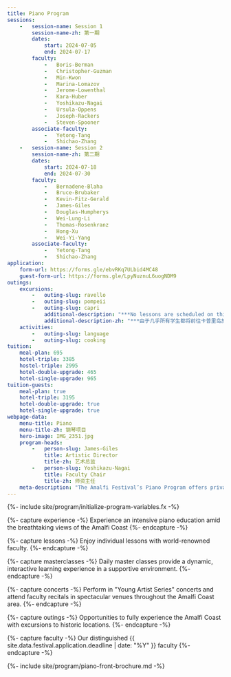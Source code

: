 ```yaml
---
title: Piano Program
sessions:
    -   session-name: Session 1
        session-name-zh: 第一期
        dates:
            start: 2024-07-05
            end: 2024-07-17
        faculty:
            -   Boris-Berman
            -   Christopher-Guzman
            -   Min-Kwon
            -   Marina-Lomazov
            -   Jerome-Lowenthal 
            -   Kara-Huber
            -   Yoshikazu-Nagai
            -   Ursula-Oppens
            -   Joseph-Rackers
            -   Steven-Spooner 
        associate-faculty:
            -   Yetong-Tang
            -   Shichao-Zhang
    -   session-name: Session 2
        session-name-zh: 第二期
        dates:
            start: 2024-07-18
            end: 2024-07-30
        faculty:
            -   Bernadene-Blaha
            -   Bruce-Brubaker
            -   Kevin-Fitz-Gerald
            -   James-Giles
            -   Douglas-Humpherys
            -   Wei-Lung-Li
            -   Thomas-Rosenkranz
            -   Hong-Xu
            -   Wei-Yi-Yang
        associate-faculty:
            -   Yetong-Tang
            -   Shichao-Zhang
application:
    form-url: https://forms.gle/ebvRKq7ULbid4MC48
    guest-form-url: https://forms.gle/LpyNuznuL6uogNDM9
outings:
    excursions:
        -   outing-slug: ravello
        -   outing-slug: pompeii
        -   outing-slug: capri
            additional-description: "***No lessons are scheduled on this day because almost all students take this trip.***"
            additional-description-zh: "***由于几乎所有学生都将前往卡普里岛旅行，因此这一天将没有课程安排。***"
    activities:
        -   outing-slug: language
        -   outing-slug: cooking
tuition:
    meal-plan: 695
    hotel-triple: 3385
    hostel-triple: 2995
    hotel-double-upgrade: 465
    hotel-single-upgrade: 965
tuition-guests:
    meal-plan: true
    hotel-triple: 3195
    hotel-double-upgrade: true
    hotel-single-upgrade: true
webpage-data:
    menu-title: Piano
    menu-title-zh: 钢琴项目
    hero-image: IMG_2351.jpg
    program-heads:
        -   person-slug: James-Giles
            title: Artistic Director
            title-zh: 艺术总监
        -   person-slug: Yoshikazu-Nagai
            title: Faculty Chair
            title-zh: 师资主任
    meta-description: "The Amalfi Festival’s Piano Program offers private lessons, master classes, and recitals while offering opportunities to fully experience the Amalfi Coast with excursions to historic locations."
---
```

{%- include site/program/initialize-program-variables.fx -%}

{%- capture experience -%}
Experience an intensive piano education amid the breathtaking views of the Amalfi Coast
{%- endcapture -%}

{%- capture lessons -%}
Enjoy individual lessons with world-renowned faculty.
{%- endcapture -%}

{%- capture masterclasses -%}
Daily master classes provide a dynamic, interactive learning experience in a supportive environment.
{%- endcapture -%}

{%- capture concerts -%}
Perform in "Young Artist Series" concerts and attend faculty recitals in spectacular venues throughout the Amalfi Coast area. 
{%- endcapture -%}

{%- capture outings -%}
Opportunities to fully experience the Amalfi Coast with excursions to historic locations.
{%- endcapture -%}

{%- capture faculty -%}
Our distinguished {{ site.data.festival.application.deadline | date: "%Y" }} faculty
{%- endcapture -%}

{%- include site/program/piano-front-brochure.md -%}
